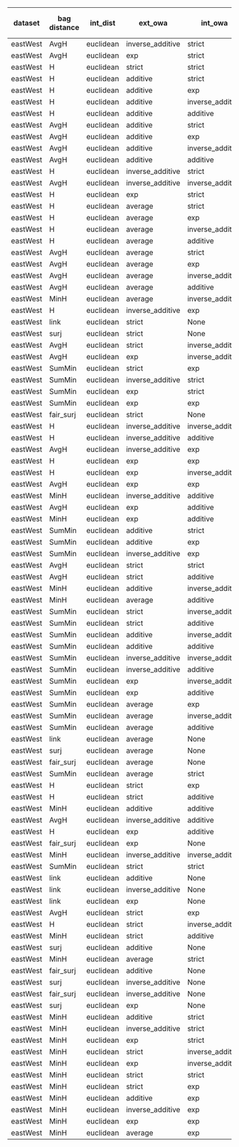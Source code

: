 | dataset | bag distance | int_dist | ext_owa | int_owa | Accuracy | F1 | TP | TN | FP | FN | Sensitivity | False Negative Rate | False Positive Rate | Specificity | Precission | False omission rate | FDR | Negative predictive value |
|---------|--------------|----------|---------|---------|----------|----|----|----|----|----|-------------|---------------------|---------------------|-------------|------------|---------------------|-----|---------------------------|
| eastWest | AvgH | euclidean | inverse_additive | strict | 0.8 | 0.78 | 7 | 9 | 1 | 3 | 0.7 | 0.3 | 0.1 | 0.9 | 0.88 | 0.25 | 0.12 | 0.75 |
| eastWest | AvgH | euclidean | exp | strict | 0.8 | 0.78 | 7 | 9 | 1 | 3 | 0.7 | 0.3 | 0.1 | 0.9 | 0.88 | 0.25 | 0.12 | 0.75 |
| eastWest | H | euclidean | strict | strict | 0.8 | 0.75 | 6 | 10 | 0 | 4 | 0.6 | 0.4 | 0.0 | 1.0 | 1.0 | 0.29 | 0.0 | 0.71 |
| eastWest | H | euclidean | additive | strict | 0.8 | 0.75 | 6 | 10 | 0 | 4 | 0.6 | 0.4 | 0.0 | 1.0 | 1.0 | 0.29 | 0.0 | 0.71 |
| eastWest | H | euclidean | additive | exp | 0.8 | 0.75 | 6 | 10 | 0 | 4 | 0.6 | 0.4 | 0.0 | 1.0 | 1.0 | 0.29 | 0.0 | 0.71 |
| eastWest | H | euclidean | additive | inverse_additive | 0.8 | 0.75 | 6 | 10 | 0 | 4 | 0.6 | 0.4 | 0.0 | 1.0 | 1.0 | 0.29 | 0.0 | 0.71 |
| eastWest | H | euclidean | additive | additive | 0.8 | 0.75 | 6 | 10 | 0 | 4 | 0.6 | 0.4 | 0.0 | 1.0 | 1.0 | 0.29 | 0.0 | 0.71 |
| eastWest | AvgH | euclidean | additive | strict | 0.8 | 0.75 | 6 | 10 | 0 | 4 | 0.6 | 0.4 | 0.0 | 1.0 | 1.0 | 0.29 | 0.0 | 0.71 |
| eastWest | AvgH | euclidean | additive | exp | 0.8 | 0.75 | 6 | 10 | 0 | 4 | 0.6 | 0.4 | 0.0 | 1.0 | 1.0 | 0.29 | 0.0 | 0.71 |
| eastWest | AvgH | euclidean | additive | inverse_additive | 0.8 | 0.75 | 6 | 10 | 0 | 4 | 0.6 | 0.4 | 0.0 | 1.0 | 1.0 | 0.29 | 0.0 | 0.71 |
| eastWest | AvgH | euclidean | additive | additive | 0.8 | 0.75 | 6 | 10 | 0 | 4 | 0.6 | 0.4 | 0.0 | 1.0 | 1.0 | 0.29 | 0.0 | 0.71 |
| eastWest | H | euclidean | inverse_additive | strict | 0.8 | 0.75 | 6 | 10 | 0 | 4 | 0.6 | 0.4 | 0.0 | 1.0 | 1.0 | 0.29 | 0.0 | 0.71 |
| eastWest | AvgH | euclidean | inverse_additive | inverse_additive | 0.8 | 0.75 | 6 | 10 | 0 | 4 | 0.6 | 0.4 | 0.0 | 1.0 | 1.0 | 0.29 | 0.0 | 0.71 |
| eastWest | H | euclidean | exp | strict | 0.8 | 0.75 | 6 | 10 | 0 | 4 | 0.6 | 0.4 | 0.0 | 1.0 | 1.0 | 0.29 | 0.0 | 0.71 |
| eastWest | H | euclidean | average | strict | 0.8 | 0.75 | 6 | 10 | 0 | 4 | 0.6 | 0.4 | 0.0 | 1.0 | 1.0 | 0.29 | 0.0 | 0.71 |
| eastWest | H | euclidean | average | exp | 0.8 | 0.75 | 6 | 10 | 0 | 4 | 0.6 | 0.4 | 0.0 | 1.0 | 1.0 | 0.29 | 0.0 | 0.71 |
| eastWest | H | euclidean | average | inverse_additive | 0.8 | 0.75 | 6 | 10 | 0 | 4 | 0.6 | 0.4 | 0.0 | 1.0 | 1.0 | 0.29 | 0.0 | 0.71 |
| eastWest | H | euclidean | average | additive | 0.8 | 0.75 | 6 | 10 | 0 | 4 | 0.6 | 0.4 | 0.0 | 1.0 | 1.0 | 0.29 | 0.0 | 0.71 |
| eastWest | AvgH | euclidean | average | strict | 0.8 | 0.75 | 6 | 10 | 0 | 4 | 0.6 | 0.4 | 0.0 | 1.0 | 1.0 | 0.29 | 0.0 | 0.71 |
| eastWest | AvgH | euclidean | average | exp | 0.8 | 0.75 | 6 | 10 | 0 | 4 | 0.6 | 0.4 | 0.0 | 1.0 | 1.0 | 0.29 | 0.0 | 0.71 |
| eastWest | AvgH | euclidean | average | inverse_additive | 0.8 | 0.75 | 6 | 10 | 0 | 4 | 0.6 | 0.4 | 0.0 | 1.0 | 1.0 | 0.29 | 0.0 | 0.71 |
| eastWest | AvgH | euclidean | average | additive | 0.8 | 0.75 | 6 | 10 | 0 | 4 | 0.6 | 0.4 | 0.0 | 1.0 | 1.0 | 0.29 | 0.0 | 0.71 |
| eastWest | MinH | euclidean | average | inverse_additive | 0.8 | 0.75 | 6 | 10 | 0 | 4 | 0.6 | 0.4 | 0.0 | 1.0 | 1.0 | 0.29 | 0.0 | 0.71 |
| eastWest | H | euclidean | inverse_additive | exp | 0.8 | 0.75 | 6 | 10 | 0 | 4 | 0.6 | 0.4 | 0.0 | 1.0 | 1.0 | 0.29 | 0.0 | 0.71 |
| eastWest | link | euclidean | strict | None | 0.75 | 0.74 | 7 | 8 | 2 | 3 | 0.7 | 0.3 | 0.2 | 0.8 | 0.78 | 0.27 | 0.22 | 0.73 |
| eastWest | surj | euclidean | strict | None | 0.75 | 0.74 | 7 | 8 | 2 | 3 | 0.7 | 0.3 | 0.2 | 0.8 | 0.78 | 0.27 | 0.22 | 0.73 |
| eastWest | AvgH | euclidean | strict | inverse_additive | 0.75 | 0.74 | 7 | 8 | 2 | 3 | 0.7 | 0.3 | 0.2 | 0.8 | 0.78 | 0.27 | 0.22 | 0.73 |
| eastWest | AvgH | euclidean | exp | inverse_additive | 0.75 | 0.74 | 7 | 8 | 2 | 3 | 0.7 | 0.3 | 0.2 | 0.8 | 0.78 | 0.27 | 0.22 | 0.73 |
| eastWest | SumMin | euclidean | strict | exp | 0.65 | 0.72 | 9 | 4 | 6 | 1 | 0.9 | 0.1 | 0.6 | 0.4 | 0.6 | 0.2 | 0.4 | 0.8 |
| eastWest | SumMin | euclidean | inverse_additive | strict | 0.65 | 0.72 | 9 | 4 | 6 | 1 | 0.9 | 0.1 | 0.6 | 0.4 | 0.6 | 0.2 | 0.4 | 0.8 |
| eastWest | SumMin | euclidean | exp | strict | 0.65 | 0.72 | 9 | 4 | 6 | 1 | 0.9 | 0.1 | 0.6 | 0.4 | 0.6 | 0.2 | 0.4 | 0.8 |
| eastWest | SumMin | euclidean | exp | exp | 0.65 | 0.72 | 9 | 4 | 6 | 1 | 0.9 | 0.1 | 0.6 | 0.4 | 0.6 | 0.2 | 0.4 | 0.8 |
| eastWest | fair_surj | euclidean | strict | None | 0.75 | 0.71 | 6 | 9 | 1 | 4 | 0.6 | 0.4 | 0.1 | 0.9 | 0.86 | 0.31 | 0.14 | 0.69 |
| eastWest | H | euclidean | inverse_additive | inverse_additive | 0.75 | 0.71 | 6 | 9 | 1 | 4 | 0.6 | 0.4 | 0.1 | 0.9 | 0.86 | 0.31 | 0.14 | 0.69 |
| eastWest | H | euclidean | inverse_additive | additive | 0.75 | 0.71 | 6 | 9 | 1 | 4 | 0.6 | 0.4 | 0.1 | 0.9 | 0.86 | 0.31 | 0.14 | 0.69 |
| eastWest | AvgH | euclidean | inverse_additive | exp | 0.75 | 0.71 | 6 | 9 | 1 | 4 | 0.6 | 0.4 | 0.1 | 0.9 | 0.86 | 0.31 | 0.14 | 0.69 |
| eastWest | H | euclidean | exp | exp | 0.75 | 0.71 | 6 | 9 | 1 | 4 | 0.6 | 0.4 | 0.1 | 0.9 | 0.86 | 0.31 | 0.14 | 0.69 |
| eastWest | H | euclidean | exp | inverse_additive | 0.75 | 0.71 | 6 | 9 | 1 | 4 | 0.6 | 0.4 | 0.1 | 0.9 | 0.86 | 0.31 | 0.14 | 0.69 |
| eastWest | AvgH | euclidean | exp | exp | 0.75 | 0.71 | 6 | 9 | 1 | 4 | 0.6 | 0.4 | 0.1 | 0.9 | 0.86 | 0.31 | 0.14 | 0.69 |
| eastWest | MinH | euclidean | inverse_additive | additive | 0.7 | 0.7 | 7 | 7 | 3 | 3 | 0.7 | 0.3 | 0.3 | 0.7 | 0.7 | 0.3 | 0.3 | 0.7 |
| eastWest | AvgH | euclidean | exp | additive | 0.7 | 0.7 | 7 | 7 | 3 | 3 | 0.7 | 0.3 | 0.3 | 0.7 | 0.7 | 0.3 | 0.3 | 0.7 |
| eastWest | MinH | euclidean | exp | additive | 0.7 | 0.7 | 7 | 7 | 3 | 3 | 0.7 | 0.3 | 0.3 | 0.7 | 0.7 | 0.3 | 0.3 | 0.7 |
| eastWest | SumMin | euclidean | additive | strict | 0.6 | 0.69 | 9 | 3 | 7 | 1 | 0.9 | 0.1 | 0.7 | 0.3 | 0.56 | 0.25 | 0.44 | 0.75 |
| eastWest | SumMin | euclidean | additive | exp | 0.55 | 0.69 | 10 | 1 | 9 | 0 | 1.0 | 0.0 | 0.9 | 0.1 | 0.53 | 0.0 | 0.47 | 1.0 |
| eastWest | SumMin | euclidean | inverse_additive | exp | 0.6 | 0.69 | 9 | 3 | 7 | 1 | 0.9 | 0.1 | 0.7 | 0.3 | 0.56 | 0.25 | 0.44 | 0.75 |
| eastWest | AvgH | euclidean | strict | strict | 0.7 | 0.67 | 6 | 8 | 2 | 4 | 0.6 | 0.4 | 0.2 | 0.8 | 0.75 | 0.33 | 0.25 | 0.67 |
| eastWest | AvgH | euclidean | strict | additive | 0.65 | 0.67 | 7 | 6 | 4 | 3 | 0.7 | 0.3 | 0.4 | 0.6 | 0.64 | 0.33 | 0.36 | 0.67 |
| eastWest | MinH | euclidean | additive | inverse_additive | 0.75 | 0.67 | 5 | 10 | 0 | 5 | 0.5 | 0.5 | 0.0 | 1.0 | 1.0 | 0.33 | 0.0 | 0.67 |
| eastWest | MinH | euclidean | average | additive | 0.7 | 0.67 | 6 | 8 | 2 | 4 | 0.6 | 0.4 | 0.2 | 0.8 | 0.75 | 0.33 | 0.25 | 0.67 |
| eastWest | SumMin | euclidean | strict | inverse_additive | 0.5 | 0.67 | 10 | 0 | 10 | 0 | 1.0 | 0.0 | 1.0 | 0.0 | 0.5 | Nan | 0.5 | Nan |
| eastWest | SumMin | euclidean | strict | additive | 0.5 | 0.67 | 10 | 0 | 10 | 0 | 1.0 | 0.0 | 1.0 | 0.0 | 0.5 | Nan | 0.5 | Nan |
| eastWest | SumMin | euclidean | additive | inverse_additive | 0.5 | 0.67 | 10 | 0 | 10 | 0 | 1.0 | 0.0 | 1.0 | 0.0 | 0.5 | Nan | 0.5 | Nan |
| eastWest | SumMin | euclidean | additive | additive | 0.5 | 0.67 | 10 | 0 | 10 | 0 | 1.0 | 0.0 | 1.0 | 0.0 | 0.5 | Nan | 0.5 | Nan |
| eastWest | SumMin | euclidean | inverse_additive | inverse_additive | 0.5 | 0.67 | 10 | 0 | 10 | 0 | 1.0 | 0.0 | 1.0 | 0.0 | 0.5 | Nan | 0.5 | Nan |
| eastWest | SumMin | euclidean | inverse_additive | additive | 0.5 | 0.67 | 10 | 0 | 10 | 0 | 1.0 | 0.0 | 1.0 | 0.0 | 0.5 | Nan | 0.5 | Nan |
| eastWest | SumMin | euclidean | exp | inverse_additive | 0.5 | 0.67 | 10 | 0 | 10 | 0 | 1.0 | 0.0 | 1.0 | 0.0 | 0.5 | Nan | 0.5 | Nan |
| eastWest | SumMin | euclidean | exp | additive | 0.5 | 0.67 | 10 | 0 | 10 | 0 | 1.0 | 0.0 | 1.0 | 0.0 | 0.5 | Nan | 0.5 | Nan |
| eastWest | SumMin | euclidean | average | exp | 0.5 | 0.67 | 10 | 0 | 10 | 0 | 1.0 | 0.0 | 1.0 | 0.0 | 0.5 | Nan | 0.5 | Nan |
| eastWest | SumMin | euclidean | average | inverse_additive | 0.5 | 0.67 | 10 | 0 | 10 | 0 | 1.0 | 0.0 | 1.0 | 0.0 | 0.5 | Nan | 0.5 | Nan |
| eastWest | SumMin | euclidean | average | additive | 0.5 | 0.67 | 10 | 0 | 10 | 0 | 1.0 | 0.0 | 1.0 | 0.0 | 0.5 | Nan | 0.5 | Nan |
| eastWest | link | euclidean | average | None | 0.6 | 0.64 | 7 | 5 | 5 | 3 | 0.7 | 0.3 | 0.5 | 0.5 | 0.58 | 0.38 | 0.42 | 0.62 |
| eastWest | surj | euclidean | average | None | 0.6 | 0.64 | 7 | 5 | 5 | 3 | 0.7 | 0.3 | 0.5 | 0.5 | 0.58 | 0.38 | 0.42 | 0.62 |
| eastWest | fair_surj | euclidean | average | None | 0.6 | 0.64 | 7 | 5 | 5 | 3 | 0.7 | 0.3 | 0.5 | 0.5 | 0.58 | 0.38 | 0.42 | 0.62 |
| eastWest | SumMin | euclidean | average | strict | 0.5 | 0.64 | 9 | 1 | 9 | 1 | 0.9 | 0.1 | 0.9 | 0.1 | 0.5 | 0.5 | 0.5 | 0.5 |
| eastWest | H | euclidean | strict | exp | 0.65 | 0.63 | 6 | 7 | 3 | 4 | 0.6 | 0.4 | 0.3 | 0.7 | 0.67 | 0.36 | 0.33 | 0.64 |
| eastWest | H | euclidean | strict | additive | 0.65 | 0.63 | 6 | 7 | 3 | 4 | 0.6 | 0.4 | 0.3 | 0.7 | 0.67 | 0.36 | 0.33 | 0.64 |
| eastWest | MinH | euclidean | additive | additive | 0.65 | 0.63 | 6 | 7 | 3 | 4 | 0.6 | 0.4 | 0.3 | 0.7 | 0.67 | 0.36 | 0.33 | 0.64 |
| eastWest | AvgH | euclidean | inverse_additive | additive | 0.65 | 0.63 | 6 | 7 | 3 | 4 | 0.6 | 0.4 | 0.3 | 0.7 | 0.67 | 0.36 | 0.33 | 0.64 |
| eastWest | H | euclidean | exp | additive | 0.65 | 0.63 | 6 | 7 | 3 | 4 | 0.6 | 0.4 | 0.3 | 0.7 | 0.67 | 0.36 | 0.33 | 0.64 |
| eastWest | fair_surj | euclidean | exp | None | 0.65 | 0.63 | 6 | 7 | 3 | 4 | 0.6 | 0.4 | 0.3 | 0.7 | 0.67 | 0.36 | 0.33 | 0.64 |
| eastWest | MinH | euclidean | inverse_additive | inverse_additive | 0.7 | 0.62 | 5 | 9 | 1 | 5 | 0.5 | 0.5 | 0.1 | 0.9 | 0.83 | 0.36 | 0.17 | 0.64 |
| eastWest | SumMin | euclidean | strict | strict | 0.55 | 0.61 | 7 | 4 | 6 | 3 | 0.7 | 0.3 | 0.6 | 0.4 | 0.54 | 0.43 | 0.46 | 0.57 |
| eastWest | link | euclidean | additive | None | 0.55 | 0.61 | 7 | 4 | 6 | 3 | 0.7 | 0.3 | 0.6 | 0.4 | 0.54 | 0.43 | 0.46 | 0.57 |
| eastWest | link | euclidean | inverse_additive | None | 0.55 | 0.61 | 7 | 4 | 6 | 3 | 0.7 | 0.3 | 0.6 | 0.4 | 0.54 | 0.43 | 0.46 | 0.57 |
| eastWest | link | euclidean | exp | None | 0.55 | 0.61 | 7 | 4 | 6 | 3 | 0.7 | 0.3 | 0.6 | 0.4 | 0.54 | 0.43 | 0.46 | 0.57 |
| eastWest | AvgH | euclidean | strict | exp | 0.6 | 0.6 | 6 | 6 | 4 | 4 | 0.6 | 0.4 | 0.4 | 0.6 | 0.6 | 0.4 | 0.4 | 0.6 |
| eastWest | H | euclidean | strict | inverse_additive | 0.55 | 0.57 | 6 | 5 | 5 | 4 | 0.6 | 0.4 | 0.5 | 0.5 | 0.55 | 0.44 | 0.45 | 0.56 |
| eastWest | MinH | euclidean | strict | additive | 0.55 | 0.57 | 6 | 5 | 5 | 4 | 0.6 | 0.4 | 0.5 | 0.5 | 0.55 | 0.44 | 0.45 | 0.56 |
| eastWest | surj | euclidean | additive | None | 0.55 | 0.57 | 6 | 5 | 5 | 4 | 0.6 | 0.4 | 0.5 | 0.5 | 0.55 | 0.44 | 0.45 | 0.56 |
| eastWest | MinH | euclidean | average | strict | 0.7 | 0.57 | 4 | 10 | 0 | 6 | 0.4 | 0.6 | 0.0 | 1.0 | 1.0 | 0.38 | 0.0 | 0.62 |
| eastWest | fair_surj | euclidean | additive | None | 0.5 | 0.55 | 6 | 4 | 6 | 4 | 0.6 | 0.4 | 0.6 | 0.4 | 0.5 | 0.5 | 0.5 | 0.5 |
| eastWest | surj | euclidean | inverse_additive | None | 0.5 | 0.55 | 6 | 4 | 6 | 4 | 0.6 | 0.4 | 0.6 | 0.4 | 0.5 | 0.5 | 0.5 | 0.5 |
| eastWest | fair_surj | euclidean | inverse_additive | None | 0.5 | 0.55 | 6 | 4 | 6 | 4 | 0.6 | 0.4 | 0.6 | 0.4 | 0.5 | 0.5 | 0.5 | 0.5 |
| eastWest | surj | euclidean | exp | None | 0.5 | 0.55 | 6 | 4 | 6 | 4 | 0.6 | 0.4 | 0.6 | 0.4 | 0.5 | 0.5 | 0.5 | 0.5 |
| eastWest | MinH | euclidean | additive | strict | 0.65 | 0.53 | 4 | 9 | 1 | 6 | 0.4 | 0.6 | 0.1 | 0.9 | 0.8 | 0.4 | 0.2 | 0.6 |
| eastWest | MinH | euclidean | inverse_additive | strict | 0.65 | 0.53 | 4 | 9 | 1 | 6 | 0.4 | 0.6 | 0.1 | 0.9 | 0.8 | 0.4 | 0.2 | 0.6 |
| eastWest | MinH | euclidean | exp | strict | 0.65 | 0.53 | 4 | 9 | 1 | 6 | 0.4 | 0.6 | 0.1 | 0.9 | 0.8 | 0.4 | 0.2 | 0.6 |
| eastWest | MinH | euclidean | strict | inverse_additive | 0.5 | 0.44 | 4 | 6 | 4 | 6 | 0.4 | 0.6 | 0.4 | 0.6 | 0.5 | 0.5 | 0.5 | 0.5 |
| eastWest | MinH | euclidean | exp | inverse_additive | 0.5 | 0.44 | 4 | 6 | 4 | 6 | 0.4 | 0.6 | 0.4 | 0.6 | 0.5 | 0.5 | 0.5 | 0.5 |
| eastWest | MinH | euclidean | strict | strict | 0.6 | 0.43 | 3 | 9 | 1 | 7 | 0.3 | 0.7 | 0.1 | 0.9 | 0.75 | 0.44 | 0.25 | 0.56 |
| eastWest | MinH | euclidean | strict | exp | 0.25 | 0.12 | 1 | 4 | 6 | 9 | 0.1 | 0.9 | 0.6 | 0.4 | 0.14 | 0.69 | 0.86 | 0.31 |
| eastWest | MinH | euclidean | additive | exp | 0.25 | 0.12 | 1 | 4 | 6 | 9 | 0.1 | 0.9 | 0.6 | 0.4 | 0.14 | 0.69 | 0.86 | 0.31 |
| eastWest | MinH | euclidean | inverse_additive | exp | 0.25 | 0.12 | 1 | 4 | 6 | 9 | 0.1 | 0.9 | 0.6 | 0.4 | 0.14 | 0.69 | 0.86 | 0.31 |
| eastWest | MinH | euclidean | exp | exp | 0.25 | 0.12 | 1 | 4 | 6 | 9 | 0.1 | 0.9 | 0.6 | 0.4 | 0.14 | 0.69 | 0.86 | 0.31 |
| eastWest | MinH | euclidean | average | exp | 0.3 | 0.12 | 1 | 5 | 5 | 9 | 0.1 | 0.9 | 0.5 | 0.5 | 0.17 | 0.64 | 0.83 | 0.36 |
